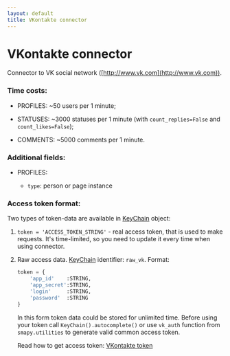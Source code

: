```yaml
---
layout: default
title: VKontakte connector
---
```


# VKontakte connector

Connector to VK social network ([http://www.vk.com](http://www.vk.com)).

### Time costs:

* PROFILES: ~50 users per 1 minute;

* STATUSES: ~3000 statuses per 1 minute (with `count_replies=False` and `count_likes=False`);

* COMMENTS: ~5000 comments per 1 minute.

### Additional fields:

* PROFILES:

    - `type`: person or page instance

### Access token format:

Two types of token-data are available in [KeyChain](/smapy/docs/keychain/) object:

1. `token = 'ACCESS_TOKEN_STRING'` - real access token, that is used to make requests. It's time-limited, so you need to update it every time when using connector.

2. Raw access data. [KeyChain](/smapy/docs/keychain/) identifier: `raw_vk`. Format:

    ```python
    token = {
        'app_id'    :STRING,
        'app_secret':STRING,
        'login'     :STRING,
        'password'  :STRING
    }
    ```
    
    In this form token data could be stored for unlimited time. Before using your token call `KeyChain().autocomplete()` or use `vk_auth` function from `smapy.utilities` to generate valid common access token.

    Read how to get access token: [VKontakte token](/smapy/docs/vkontakte_token/)
